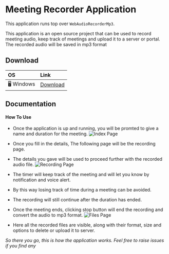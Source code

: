 # Meeting Recorder Application

This application runs top over `WebAudioRecorderMp3`.

This application is an open source project that can be used to record meeting audio, keep track
of meetings and upload it to a server or portal. The recorded audio will be saved in mp3 format

## Download

| OS         | Link                                                                                               |
| :--------- | :------------------------------------------------------------------------------------------------- |
| 🖥️ Windows | [Download](https://github.com/Mr-G-D/meeting-recorder/releases/download/V1.1/build-zip.zip) |


## Documentation

#### How To Use

- Once the application is up and running, you will be promted to give a name and duration for the meeting.
  ![Index Page](https://media.discordapp.net/attachments/861662752174506035/929364016793522206/Screenshot_2022-01-08_184031.jpg?width=863&height=604)

- Once you fill in the details, The following page will be the recording page.
- The details you gave will be used to proceed further with the recorded audio file.
  ![Recording Page](https://media.discordapp.net/attachments/861662752174506035/929367635089563718/Screenshot_2022-01-08_185311.jpg?width=895&height=604)

- The timer will keep track of the meeting and will let you know by notification and
  voice alert.
- By this way losing track of time during a meeting can be avoided.
- The recording will still continue after the duration has ended.
- Once the meeting ends, clicking stop button will end the recording and
  convert the audio to mp3 format.
  ![Files Page](https://media.discordapp.net/attachments/861662752174506035/929365032804945990/Screenshot_2022-01-08_185423.jpg?width=908&height=604)
- Here all the recorded files are visible, along with their format, size and options to delete
  or upload it to server.

_So there you go, this is how the application works._
_Feel free to raise issues if you find any_
